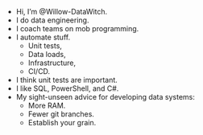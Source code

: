 - Hi, I’m @Willow-DataWitch.
- I do data engineering.
- I coach teams on mob programming.
- I automate stuff.
  - Unit tests,
  - Data loads,
  - Infrastructure,
  - CI/CD.
- I think unit tests are important.
- I like SQL, PowerShell, and C#.
- My sight-unseen advice for developing data systems:
  - More RAM.
  - Fewer git branches.
  - Establish your grain.
<!---
Willow-DataWitch/Willow-DataWitch is a ✨ special ✨ repository because its `README.md` (this file) appears on your GitHub profile.
You can click the Preview link to take a look at your changes.
--->
